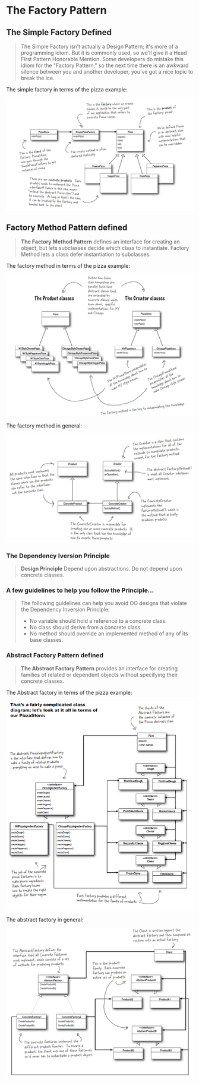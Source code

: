 # The Factory Pattern

## The Simple Factory Defined

> The Simple Factory isn’t actually a Design Pattern; it's more of a programming idiom. But it is commonly used, so we'll give it a Head First Pattern Honorable Mention. Some developers do mistake this idiom for the "Factory Pattern," so the next time there is an awkward silence between you and another developer, you've got a nice topic to break the ice.

The simple factory in terms of the pizza example:

![Simple Factory](simple_factory_pizza.png)

## Factory Method Pattern defined

> **The Factory Method Pattern** defines an interface for creating an object, but lets subclasses decide which class to instantiate. Factory Method lets a class defer instantiation to subclasses.

The factory method in terms of the pizza example:

![Factory Method Pizza](factory_method_pizza.png)

The factory method in general:

![Factory Method](factory_method.png)

### The Dependency Iversion Principle

> **Design Principle** Depend upon abstractions. Do not depend upon concrete classes.

### A few guidelines to help you follow the Principle...

> The following guidelines can help you avoid OO designs that violate the Dependency Inversion Principle:
>- No variable should hold a reference to a concrete class.
>- No class should derive from a concrete class.
>- No method should override an implemented method of
any of its base classes.

### Abstract Factory Pattern defined

> **The Abstract Factory Pattern** provides an interface for creating families of related or dependent objects without specifying their concrete classes.

The Abstract factory in terms of the pizza example:

![Abstract Factory Pizza](abstract_factory_pizza.png)

The abstract factory in general:

![Abstract Factory](abstract_factory.png)